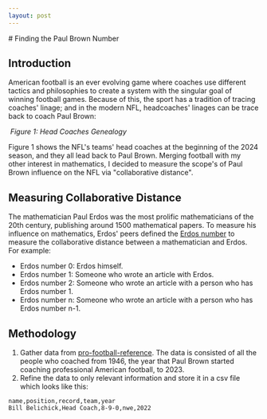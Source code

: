 ```yaml
---
layout: post
---
```

<head>
<style>
em {text-align: center;}
</style>
</head>
# Finding the Paul Brown Number


## Introduction
American football is an ever evolving game where coaches use different tactics and philosophies to create a system with the singular goal of winning football games. Because of this, the sport has a tradition of tracing coaches' linage; and in the modern NFL, headcoaches' linages can be trace back to coach Paul Brown:
<p>
    <img src="https://khoabuiv.github.io/2024_headcoaches.png" alt>
    <em>Figure 1: Head Coaches Genealogy</em>
</p>
Figure 1 shows the NFL's teams' head coaches at the beginning of the 2024 season, and they all lead back to Paul Brown. Merging football with my other interest in mathematics, I decided to measure the scope's of Paul Brown influence on the NFL via "collaborative distance".


## Measuring Collaborative Distance
The mathematician Paul Erdos was the most prolific mathematicians of the 20th century, publishing around 1500 mathematical papers. To measure his influence on mathematics, Erdos' peers defined the [Erdos number](https://en.wikipedia.org/wiki/Erdős_number) to measure the collaborative distance between a mathematician and Erdos. For example:
- Erdos number 0: Erdos himself.
- Erdos number 1: Someone who wrote an article with Erdos.
- Erdos number 2: Someone who wrote an article with a person who has Erdos number 1.
- Erdos number n: Someone who wrote an article with a person who has Erdos number n-1.

## Methodology
1. Gather data from [pro-football-reference](https://www.pro-football-reference.com/). The data is consisted of all the people who coached from 1946, the year that Paul Brown started coaching professional American football, to 2023.  
2. Refine the data to only relevant information and store it in a csv file which looks like this: 
```
name,position,record,team,year
Bill Belichick,Head Coach,8-9-0,nwe,2022
```
